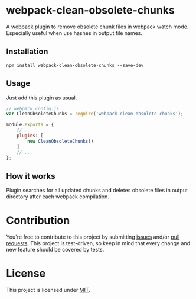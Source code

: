 # webpack-clean-obsolete-chunks
A webpack plugin to remove obsolete chunk files in webpack watch mode. 
Especially useful when use hashes in output file names.

## Installation

```
npm install webpack-clean-obsolete-chunks --save-dev
```

## Usage

Just add this plugin as usual.

``` javascript
// webpack.config.js
var CleanObsoleteChunks = require('webpack-clean-obsolete-chunks');

module.exports = {
    // ...
    plugins: [
        new CleanObsoleteChunks()
    ]
    // ...
};
```

## How it works

Plugin searches for all updated chunks and deletes obsolete files in output directory after each 
webpack compilation.


# Contribution

You're free to contribute to this project by submitting
[issues](https://github.com/GProst/webpack-clean-obsolete-chunks/issues) and/or 
[pull requests](https://github.com/GProst/webpack-clean-obsolete-chunks/pulls). 
This project is test-driven, so keep in mind that every change and new feature should be covered 
by tests.


# License

This project is licensed under 
[MIT](https://github.com/GProst/webpack-clean-obsolete-chunks/blob/master/LICENSE).
